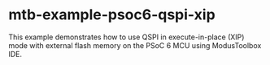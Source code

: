 # mtb-example-psoc6-qspi-xip
This example demonstrates how to use QSPI in execute-in-place (XIP) mode with external flash memory on the PSoC 6 MCU using ModusToolbox IDE.
